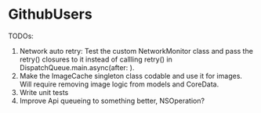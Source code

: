 # GithubUsers

TODOs:
1. Network auto retry: Test the custom NetworkMonitor class and pass the retry() closures to it instead of callling retry() in DispatchQueue.main.async(after: ).
2. Make the ImageCache singleton class codable and use it for images. Will require removing image logic from models and CoreData.
3. Write unit tests
4. Improve Api queueing to something better, NSOperation?
